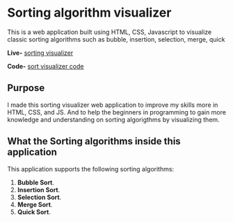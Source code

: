 # Sorting algorithm visualizer

This is a web application built using HTML, CSS, Javascript to visualize classic sorting algorithms such as bubble, insertion, selection, merge, quick 

**Live-** [sorting visualizer](https://nishantsharma198.github.io/Sorting-algorithm-visualizer/) 

**Code-** [sort visualizer code](https://github.com/nishantsharma198/Sorting-algorithm-visualizer?tab=readme-ov-file)

## Purpose

I made this sorting visualizer web application to improve my skills more in
HTML, CSS, and JS. And to help the beginners in programming to gain more knowledge and understanding on sorting algorigthms by visualizing them.

## What the Sorting algorithms inside this application

This application supports the following sorting algorithms:

1. **Bubble Sort**.
2. **Insertion Sort**.
3. **Selection Sort**.
4. **Merge Sort**.
5. **Quick Sort**.
